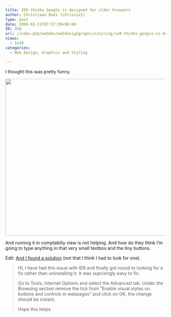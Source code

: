 ```yaml
---
title: IE8 thinks Google is designed for older browsers
author: Christiaan Baes (chrissie1)
type: post
date: 2009-03-21T07:57:39+00:00
ID: 358
url: /index.php/webdev/webdesigngraphicsstyling/ie8-thinks-google-is-designed-for-older/
views:
  - 1430
categories:
  - Web Design, Graphics and Styling

---
```

I thought this was pretty funny.

<div class="image_block">
  <img src="/wp-content/uploads/blogs/WebDev/IE8.jpg" alt="" title="" width="996" height="493" />
</div>

And running it in comptabiliy view is not helping. And how do they think I&#8217;m going to type anything in that very small textbox and the tiny buttons.

Edit: [And I found a solution][1] (not that I think I had to look for one). 

> Hi, I have had this issue with IE8 and finally got round to looking for a fix rather than uninstalling it. It was suprisingly easy to fix.
> 
> Go to Tools, Internet Options and select the Advanced tab. Under the Browsing section remove the tick from &#8220;Enable visual styles on buttons and controls in webpages&#8221; and click on OK, the change should be instant.
> 
> Hope this helps

 [1]: http://www.google.com/support/forum/p/Web%20Search/thread?tid=28128a1d76b02cea&hl=en